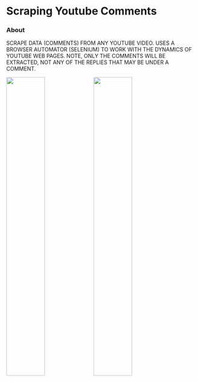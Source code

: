 # Scraping Youtube Comments

### About
SCRAPE DATA (COMMENTS) FROM ANY YOUTUBE VIDEO. USES A BROWSER AUTOMATOR (SELENIUM) TO WORK WITH THE DYNAMICS OF YOUTUBE WEB PAGES. NOTE, ONLY THE COMMENTS WILL BE EXTRACTED, NOT ANY OF THE REPLIES THAT MAY BE UNDER A COMMENT.

<img src="https://user-images.githubusercontent.com/40379856/53033360-bd8bc980-3425-11e9-8ac6-ac0e83eb0774.gif" width="45%"></img> 
<img src="https://user-images.githubusercontent.com/40379856/53033376-c54b6e00-3425-11e9-8bf3-f976033d1161.gif" width="45%"></img> 